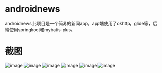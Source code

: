 # androidnews
androidnews
此项目是一个简易的新闻app，app端使用了okhttp，glide等，后端使用springboot和mybatis-plus。
# 截图
![image](https://user-images.githubusercontent.com/87349914/175252871-0a89cb07-25de-4c32-b60e-6baa46db6dad.png)
![image](https://user-images.githubusercontent.com/87349914/175252914-6ca84cbc-9072-44ba-9910-3c219a9bcd1e.png)
![image](https://user-images.githubusercontent.com/87349914/175253105-6a872c2a-e353-4a01-b559-dfac26dd8fba.png)
![image](https://user-images.githubusercontent.com/87349914/175253205-69c7d565-31ba-48b3-bbc0-f49d3e11aa79.png)
![image](https://user-images.githubusercontent.com/87349914/175253254-6780ed8f-7717-4ed2-9d0d-fa0257cad2b4.png)
![image](https://user-images.githubusercontent.com/87349914/175253282-c47bd9ce-0834-4aab-8567-12a04b44329c.png)
